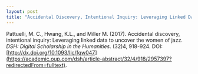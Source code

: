 ```yaml
---
layout: post
title: "Accidental Discovery, Intentional Inquiry: Leveraging Linked Data to Uncover the Women of Jazz"
---
```


Pattuelli, M. C., Hwang, K.L., and Miller M. (2017). Accidental discovery, intentional inquiry: Leveraging linked data to uncover the women of jazz. *DSH: Digital Scholarship in the Humanities*. (32)4, 918-924. DOI: [http://dx.doi.org/10.1093/llc/fqw047](https://academic.oup.com/dsh/article-abstract/32/4/918/2957397?redirectedFrom=fulltext).
